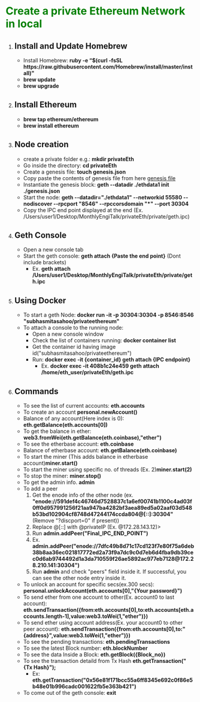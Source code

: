 <h1 style="color: green;">Create a private Ethereum Network in local</h1>
<div>
	<ol>
		<li><h2>Install and Update Homebrew</h2>
			<ul>
				<li>Install Homebrew: <b>ruby -e “$(curl -fsSL https://raw.githubusercontent.com/Homebrew/install/master/install)"</b></li>
				<li><b>brew update</b></li>
				<li><b>brew upgrade</b></li>
			</ul>
		</li>
		<li><h2>Install Ethereum</h2>
			<ul>
				<li><b>brew tap ethereum/ethereum</b></li>
				<li><b>brew install ethereum</b></li>
			</ul>
		</li>
		<li><h2>Node creation</h2>
			<ul>
				<li>create a private folder e.g.: <b>mkdir privateEth</b></li>
				<li>Go inside the directory: <b>cd privateEth</b></li>
				<li>Create a genesis file: <b>touch genesis.json</b></li>
				<li>Copy paste the contents of genesis file from here <a href="https://github.com/subhasmitasahoo/Ethereum-Private-Network/blob/master/genesis.json" download>genesis file</a></li>
				<li>Instantiate the genesis block: <b>geth --datadir ./ethdata1 init ./genesis.json</b></li>
				<li>Start the node: <b>geth --datadir="./ethdata1" --networkid 55580 --nodiscover --rpcport "8546" --rpccorsdomain "*" --port 30304</b></li>
				<li>Copy the IPC end point displayed at the end (Ex. /Users/user1/Desktop/MonthlyEngiTalk/privateEth/private/geth.ipc)</li>
			</ul>
		</li>
		<li><h2>Geth Console</h2>
			<ul>
				<li>Open a new console tab</li>
				<li>Start the geth console: <b>geth attach {Paste the end point}</b> (Dont include brackets)
					<ul>
						<li>Ex. <b>geth attach /Users/user1/Desktop/MonthlyEngiTalk/privateEth/private/geth.ipc</b></li>
					</ul>
				</li>
			</ul>
		</li>
		<li><h2>Using Docker</h2>
			<ul>
				<li>To start a geth Node: <b>docker run -it -p 30304:30304 -p 8546:8546 "subhasmitasahoo/privateethereum"</b></li>
				<li>To attach a console to the running node: 
					<ul>
						<li>Open a new console window</li>
						<li>Check the list of containers running: <b>docker container list</b></li>
						<li>Get the container id having image id("subhasmitasahoo/privateethereum")</li>
						<li>Run: <b>docker exec -it {container_id} geth attach {IPC endpoint}</b>
							<ul>
								<li>Ex. <b>docker exec -it 408b1c24e459 geth attach /home/eth_user/privateEth/geth.ipc</b></li>
							</ul>
						</li>
					</ul>
				</li>
			</ul>
		</li>
		<li><h2>Commands</h2>
			<ul>
				<li>To see the list of current accounts: <b>eth.accounts</b></li>
				<li>To create an account <b>personal.newAccount()</b></li>
				<li>Balance of any account(Here index is 0): <b>eth.getBalance(eth.accounts[0])</b></li>
				<li>To get the balance in ether: <b>web3.fromWei(eth.getBalance(eth.coinbase),"ether")</b> 					</li>
				<li>To see the etherbase account: <b>eth.coinbase</b></li>
				<li>Balance of etherbase account: <b>eth.getBalance(eth.coinbase)</b></li>
				<li>To start the miner (This adds balance in etherbase account)<b>miner.start()</b></li>
				<li>To start the miner using specific no. of threads (Ex. 2)<b>miner.start(2)</b></li>
				<li>To stop the miner: <b>miner.stop()</b></li>
				<li>To get the admin info. <b>admin</b></li>
				<li>To add a peer
					<ol>
						<li>Get the enode info of the other node (ex. <b>"enode://591def4c46746d7528837c1a6ef00741b1100c4ad03f0ff0d957991256f21aa947ba4282bf3aea89ed5a02aaf03d548b53bd102904cf8748d47244174ccda804@[::]:30304"</b> (Remove "?discport=0" if present))</li>
						<li>Replace @[::] with @privateIP (Ex. @172.28.143.12)></li>
						<li>Run <b>admin.addPeer("Final_IPC_END_POINT")</b></li>
						<li>Ex. <b>admin.addPeer("enode://7dfc49b8d71c17cd123f7e80f75a6deb38b8aa36ec021817772ed2a73f9a7dc9c0d7eb6d4fba9db39cec0d6ab9744492d1a3da710559f26ae5892ac977eb7128@172.28.210.141:30304")</b></li>
						<li>Run <b>admin</b> and check "peers" field inside it. If successful, you can see the other node entry inside it.</li>
					</ol>
				</li>
				<li>To unlock an account for specific secs(ex.300 secs): <b>personal.unlockAccount(eth.accounts[0],"{Your password}")</b></li>
				<li>To send ether from one account to other(Ex. account0 to last account): <b>eth.sendTransaction({from:eth.accounts[0],to:eth.accounts[eth.accounts.length-1],value:web3.toWei(1,"ether")})</b></li>
				<li>To send ether using account address(Ex. your account0 to other peer account): <b>eth.sendTransaction({from:eth.accounts[0],to:"{address}",value:web3.toWei(1,"ether")})</b></li>
				<li>To see the pending transactions: <b>eth.pendingTransactions</b></li>
				<li>To see the latest Block number: <b>eth.blockNumber</b></li>
				<li>To see the data Inside a Block: <b>eth.getBlock({Block_no})</b></li>
				<li>To see the transaction detaild from Tx Hash <b>eth.getTransaction("{Tx Hash}");</b>
					<ul>
		<li>Ex: <b>eth.getTransaction("0x56e81f171bcc55a6ff8345e692c0f86e5b48e01b996cadc001622fb5e363b421")</b></li>
					</ul>
				</li>
				<li>To come out of the geth console: <b>exit</b></li>
			</ul>
		</li>
	</ol>	 
</div>
